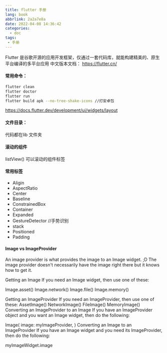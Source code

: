 ```yaml
---
title: flutter 手册
lang: book
abbrlink: 2a2a7e8a
date: 2022-04-08 14:36:42
categories:
  - doc
tags:
 - 手册
---
```



Flutter 是谷歌开源的应用开发框架，仅通过一套代码库，就能构建精美的、原生平台编译的多平台应用
中文版本文档： https://flutter.cn/

#### 常用命令：
```bash
flutter clean
flutter doctor
flutter run
flutter build apk --no-tree-shake-icons //打安卓包
```
 <!--more-->

https://docs.flutter.dev/development/ui/widgets/layout

#### 文件目录：
 代码都在lib 文件夹

#### 滚动的组件
 listView() 可以滚动的组件标签

 #### 常用标签
+ Aligin
+ AspectRatio
+ Center
+ Baseline
+ ConstrainedBox 
+ Container
+ Expanded
+ GestureDetector //手势识别
+ stack 
+ Positioned
+ Padding


#### Image vs ImageProvider
An image provider is what provides the image to an Image widget. ;D
The image provider doesn't necessarily have the image right there but it knows how to get it.

Getting an Image
If you need an Image widget, then use one of these:

Image.asset()
Image.network()
Image.file()
Image.memory()

Getting an ImageProvider
If you need an ImageProvider, then use one of these:
AssetImage()
NetworkImage()
FileImage()
MemoryImage()
Converting an ImageProvider to an Image
If you have an ImageProvider object and you want an Image widget, then do the following:

Image(
  image: myImageProvider,
)
Converting an Image to an ImageProvider
If you have an Image widget and you need its ImageProvider, then do the following:

myImageWidget.image